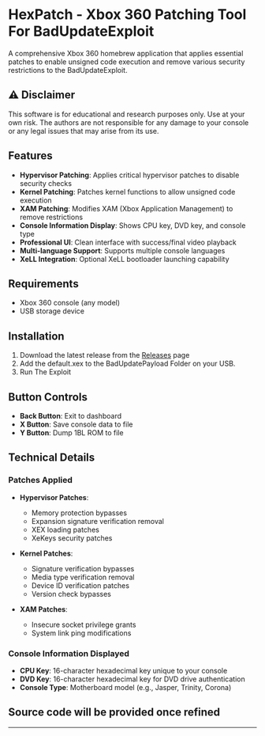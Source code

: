 # HexPatch - Xbox 360 Patching Tool For BadUpdateExploit

A comprehensive Xbox 360 homebrew application that applies essential patches to enable unsigned code execution and remove various security restrictions to the BadUpdateExploit.

## ⚠️ Disclaimer

This software is for educational and research purposes only. Use at your own risk. The authors are not responsible for any damage to your console or any legal issues that may arise from its use.

## Features

- **Hypervisor Patching**: Applies critical hypervisor patches to disable security checks
- **Kernel Patching**: Patches kernel functions to allow unsigned code execution
- **XAM Patching**: Modifies XAM (Xbox Application Management) to remove restrictions
- **Console Information Display**: Shows CPU key, DVD key, and console type
- **Professional UI**: Clean interface with success/final video playback
- **Multi-language Support**: Supports multiple console languages
- **XeLL Integration**: Optional XeLL bootloader launching capability

## Requirements

- Xbox 360 console (any model)
- USB storage device

## Installation

1. Download the latest release from the [Releases](https://github.com/kryptik-dev/HexPatch/releases/tag/v1.1) page
2. Add the default.xex to the BadUpdatePayload Folder on your USB.
3. Run The Exploit

## Button Controls

- **Back Button**: Exit to dashboard
- **X Button**: Save console data to file
- **Y Button**: Dump 1BL ROM to file

## Technical Details

### Patches Applied

- **Hypervisor Patches**:
  - Memory protection bypasses
  - Expansion signature verification removal
  - XEX loading patches
  - XeKeys security patches

- **Kernel Patches**:
  - Signature verification bypasses
  - Media type verification removal
  - Device ID verification patches
  - Version check bypasses

- **XAM Patches**:
  - Insecure socket privilege grants
  - System link ping modifications

### Console Information Displayed

- **CPU Key**: 16-character hexadecimal key unique to your console
- **DVD Key**: 16-character hexadecimal key for DVD drive authentication
- **Console Type**: Motherboard model (e.g., Jasper, Trinity, Corona)

## Source code will be provided once refined



---
